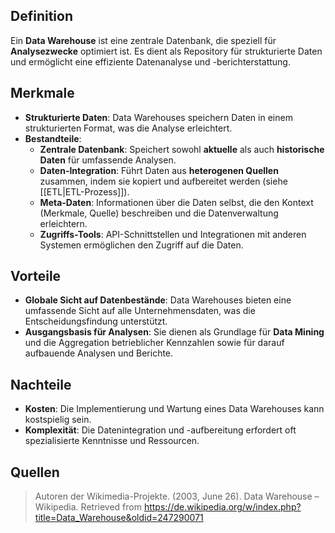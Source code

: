 ## Definition
Ein **Data Warehouse** ist eine zentrale Datenbank, die speziell für **Analysezwecke** optimiert ist. Es dient als Repository für strukturierte Daten und ermöglicht eine effiziente Datenanalyse und -berichterstattung.

## Merkmale
- **Strukturierte Daten**: Data Warehouses speichern Daten in einem strukturierten Format, was die Analyse erleichtert.
- **Bestandteile**:
  - **Zentrale Datenbank**: Speichert sowohl **aktuelle** als auch **historische Daten** für umfassende Analysen.
  - **Daten-Integration**: Führt Daten aus **heterogenen Quellen** zusammen, indem sie kopiert und aufbereitet werden (siehe [[ETL|ETL-Prozess]]).
  - **Meta-Daten**: Informationen über die Daten selbst, die den Kontext (Merkmale, Quelle) beschreiben und die Datenverwaltung erleichtern.
  - **Zugriffs-Tools**: API-Schnittstellen und Integrationen mit anderen Systemen ermöglichen den Zugriff auf die Daten.

## Vorteile
- **Globale Sicht auf Datenbestände**: Data Warehouses bieten eine umfassende Sicht auf alle Unternehmensdaten, was die Entscheidungsfindung unterstützt.
- **Ausgangsbasis für Analysen**: Sie dienen als Grundlage für **Data Mining** und die Aggregation betrieblicher Kennzahlen sowie für darauf aufbauende Analysen und Berichte.

## Nachteile
- **Kosten**: Die Implementierung und Wartung eines Data Warehouses kann kostspielig sein.
- **Komplexität**: Die Datenintegration und -aufbereitung erfordert oft spezialisierte Kenntnisse und Ressourcen.

## Quellen
> Autoren der Wikimedia-Projekte. (2003, June 26). Data Warehouse – Wikipedia. Retrieved from https://de.wikipedia.org/w/index.php?title=Data_Warehouse&oldid=247290071
